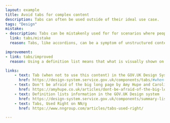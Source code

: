 ```yaml
---
layout: example
title: Avoid tabs for complex content
description: Tabs can often be used outside of their ideal use case.
tags: "Design"
mistake:
- description: Tabs can be mistakenly used for for scenarios where people need to compare details across tabs.
  link: tabs/mistake
  reason: Tabs, like accordions, can be a symptom of unstructured content design. It also does not act as a tab in mobile view so is a unequal experience.

improvement:
- link: tabs/improved
  reason: Using a definition list means that what is visually shown on the page is more aligned with what is read out on a screen reader.

links:
    - text: Tab (when not to use this content) in the GOV.UK Design System
      href: https://design-system.service.gov.uk/components/tabs/#when-not-to-use-this-component
    - text: Don't be afraid of the big long page by Amy Hupe and Caroline Jarrett
      href: https://amyhupe.co.uk/articles/dont-be-afraid-of-the-big-long-page/
    - text: Definition lists information in the GOV.UK Design system
      href: https://design-system.service.gov.uk/components/summary-list/
    - text: Tabs, Used Right on NN/g
      href: https://www.nngroup.com/articles/tabs-used-right/

---
```

